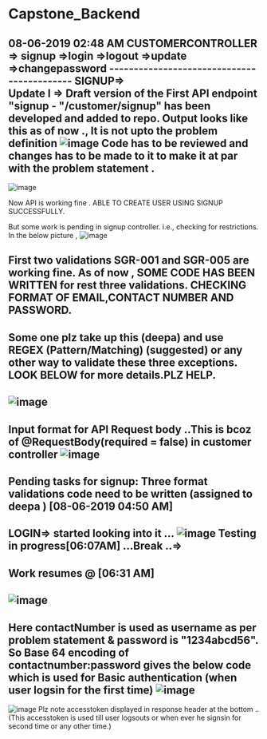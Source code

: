 # Capstone_Backend
08-06-2019 02:48 AM 
CUSTOMERCONTROLLER => signup
                    =>login
                    =>logout
                    =>update
                    =>changepassword
                    -------------------------------------------
   SIGNUP=>                 
Update I => Draft version of the First API endpoint "signup - "/customer/signup" has been developed and added to repo.
Output looks like this as of now ., It is not upto the problem definition
![image](https://user-images.githubusercontent.com/44507567/59134112-c209cd00-8997-11e9-866f-2b940308320b.png)
Code has to be reviewed and changes has to be made to it to make it at par with the problem statement .
-------------------------------------------------------------------------------

![image](https://user-images.githubusercontent.com/44507567/59137271-a6f18a00-89a4-11e9-8d76-fd97c1956396.png)

Now API is working fine . ABLE TO CREATE USER USING SIGNUP SUCCESSFULLY.

But some work is pending in signup controller. i.e., checking for restrictions.
In the below picture , 
![image](https://user-images.githubusercontent.com/44507567/59137343-ffc12280-89a4-11e9-8138-1c02517b0b3c.png)

First two validations SGR-001 and SGR-005 are working fine.
As of now , SOME CODE HAS BEEN WRITTEN for rest three validations. CHECKING FORMAT OF EMAIL,CONTACT NUMBER AND PASSWORD.
----------------------------
Some one plz take up this (deepa) and use REGEX (Pattern/Matching) (suggested) or any other way to validate these three exceptions. LOOK BELOW for more details.PLZ HELP.
----------------------
![image](https://user-images.githubusercontent.com/44507567/59137441-8675ff80-89a5-11e9-84b6-a860177609bb.png)
------------
Input format for API Request body ..This is bcoz of @RequestBody(required = false) in customer controller
![image](https://user-images.githubusercontent.com/44507567/59137967-056c3780-89a8-11e9-8bef-314323cda798.png)
---------------------------
Pending tasks for signup: Three format validations code need to be written (assigned to deepa ) [08-06-2019 04:50 AM]
-----------------------------------------------------------------------------------------------------
LOGIN=> started looking into it ...
![image](https://user-images.githubusercontent.com/44507567/59139817-9563ae80-89b3-11e9-84f0-b51c3c4142bd.png)
Testing in progress[06:07AM]  ...Break ..=>
----------------------
Work resumes @ [06:31 AM]
-------------------------------
![image](https://user-images.githubusercontent.com/44507567/59140779-f2656180-89bf-11e9-8b9a-0c4d54e76307.png)
-----------------------------
Here contactNumber is used as username as per problem statement & password is "1234abcd56". So Base 64 encoding of contactnumber:password gives the below code which is used for Basic authentication (when user logsin for the first time)
![image](https://user-images.githubusercontent.com/44507567/59140798-0f019980-89c0-11e9-95df-c43905d874c8.png)
------------------------------
![image](https://user-images.githubusercontent.com/44507567/59140814-39ebed80-89c0-11e9-9766-2f6c84e68260.png)
Plz note accesstoken displayed in response header at the bottom ..(This accesstoken is used till user logsouts or when ever he signsin for second time or any other time.)
